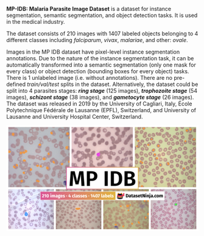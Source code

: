 **MP-IDB: Malaria Parasite Image Dataset** is a dataset for instance segmentation, semantic segmentation, and object detection tasks. It is used in the medical industry. 

The dataset consists of 210 images with 1407 labeled objects belonging to 4 different classes including *falciparum*, *vivax*, *malariae*, and other: *ovale*.

Images in the MP IDB dataset have pixel-level instance segmentation annotations. Due to the nature of the instance segmentation task, it can be automatically transformed into a semantic segmentation (only one mask for every class) or object detection (bounding boxes for every object) tasks. There is 1 unlabeled image (i.e. without annotations). There are no pre-defined <i>train/val/test</i> splits in the dataset. Alternatively, the dataset could be split into 4 parasites stages: ***ring stage*** (125 images), ***trophozoite stage*** (54 images), ***schizont stage*** (38 images), and ***gametocyte stage*** (26 images). The dataset was released in 2019 by the University of Cagliari, Italy, École Polytechnique Fédérale de Lausanne (EPFL), Switzerland, and University of Lausanne and University Hospital Center, Switzerland.

<img src="https://github.com/dataset-ninja/mp-idb/raw/main/visualizations/poster.png">
